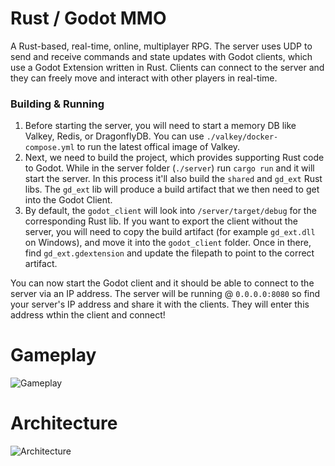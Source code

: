 # Rust / Godot MMO
A Rust-based, real-time, online, multiplayer RPG. The server uses UDP to send and receive commands and state updates with Godot clients, which use a Godot Extension written in Rust. Clients can connect to the server and they can freely move and interact with other players in real-time.

### Building & Running
1. Before starting the server, you will need to start a memory DB like Valkey, Redis, or DragonflyDB. You can use `./valkey/docker-compose.yml` to run the latest offical image of Valkey.
2. Next, we need to build the project, which provides supporting Rust code to Godot. While in the server folder (`./server`) run `cargo run` and it will start the server. In this process it'll also build the `shared` and `gd_ext` Rust libs. The `gd_ext` lib will produce a build artifact that we then need to get into the Godot Client.
3. By default, the `godot_client` will look into `/server/target/debug` for the corresponding Rust lib. If you want to export the client without the server, you will need to copy the build artifact (for example `gd_ext.dll` on Windows), and move it into the `godot_client` folder. Once in there, find `gd_ext.gdextension` and update the filepath to point to the correct artifact.

You can now start the Godot client and it should be able to connect to the server via an IP address. The server will be running @ `0.0.0.0:8080` so find your server's IP address and share it with the clients. They will enter this address wthin the client and connect!


# Gameplay
![Gameplay](https://i.imgur.com/jp04cBH.png)

# Architecture
![Architecture](https://i.imgur.com/KOXNykq.png)
